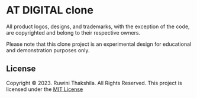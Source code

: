 # AT DIGITAL clone
All product logos, designs, and trademarks, with the exception of the code, are copyrighted and belong to their respective owners.

Please note that this clone project is an experimental design for educational and demonstration purposes only.

## License
Copyright &copy; 2023. Ruwini Thakshila. All Rights Reserved.
This project is licensed under the [MIT License](License.txt)